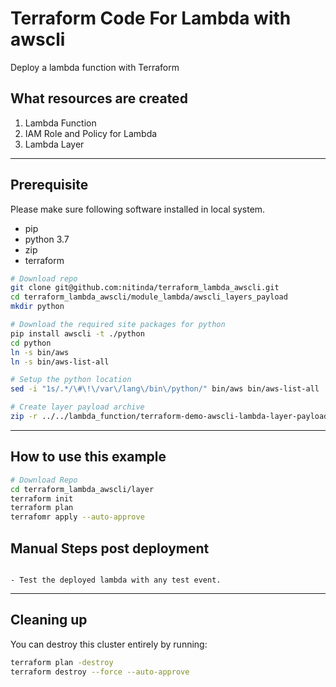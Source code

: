 # Terraform Code For Lambda with awscli

Deploy a lambda function with Terraform


## What resources are created

1. Lambda Function
2. IAM Role and Policy for Lambda
3. Lambda Layer

----

## Prerequisite
Please make sure following software installed in local system.
- pip
- python 3.7
- zip
- terraform

```bash
# Download repo
git clone git@github.com:nitinda/terraform_lambda_awscli.git
cd terraform_lambda_awscli/module_lambda/awscli_layers_payload
mkdir python

# Download the required site packages for python
pip install awscli -t ./python
cd python
ln -s bin/aws
ln -s bin/aws-list-all

# Setup the python location
sed -i "1s/.*/\#\!\/var\/lang\/bin\/python/" bin/aws bin/aws-list-all

# Create layer payload archive
zip -r ../../lambda_function/terraform-demo-awscli-lambda-layer-payload.zip python/

```

----

## How to use this example

```bash
# Download Repo
cd terraform_lambda_awscli/layer
terraform init
terraform plan
terrafomr apply --auto-approve

```


## Manual Steps post deployment

```

- Test the deployed lambda with any test event.

```


----


## Cleaning up

You can destroy this cluster entirely by running:

```bash
terraform plan -destroy
terraform destroy --force --auto-approve
```